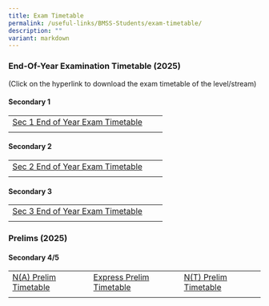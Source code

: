 ```yaml
---
title: Exam Timetable
permalink: /useful-links/BMSS-Students/exam-timetable/
description: ""
variant: markdown
---
```

### End-Of-Year Examination Timetable (2025)

(Click on the hyperlink to download the exam timetable of the level/stream)

#### Secondary 1

|  |  |  |
|---|---|---|
| [Sec 1 End of Year Exam Timetable](/files/Final__2025_EOY_EXAMINATION_TIMETABLE_Letter_to_Students_Sec1.pdf) | | |
|  |  |  |

#### Secondary 2

|  |  |  |
|---|---|---|
| [Sec 2 End of Year Exam Timetable](/files/Final__2025_EOY_EXAMINATION_TIMETABLE_Letter_to_Students_Sec2.pdf) |  |  |
|  |  |  |

#### Secondary 3

|  |  |  |
|---|---|---|
| [Sec 3 End of Year Exam Timetable](/files/Final__2025_EOY_EXAMINATION_TIMETABLE_Letter_to_Students_Sec3.pdf) | |
|  |  |  |

### Prelims (2025)
#### Secondary 4/5

|  |  |  |
|---|---|---|
| [N(A) Prelim Timetable](/files/Final__2025_PRELIM_EXAMINATION_TIMETABLE_Letter_to_Students_N_A__1Jul.pdf) | [Express Prelim Timetable](/files/Final__2025_PRELIM_EXAMINATION_TIMETABLE_Letter_to_Students_EXP.pdf) | [N(T) Prelim Timetable](/files/Final__2025_PRELIM_EXAMINATION_TIMETABLE_Letter_to_Students_N_T_.pdf) |
|  |  |  |